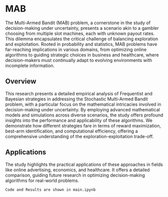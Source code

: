 # MAB

The Multi-Armed Bandit (MAB) problem, a cornerstone in the study of decision-making under uncertainty, presents a scenario akin to a gambler choosing from multiple slot machines, each with unknown payout rates. This dilemma encapsulates the critical challenge of balancing exploration and exploitation. Rooted in probability and statistics, MAB problems have far-reaching implications in various domains, from optimizing online algorithms to guiding strategic choices in business and healthcare, where decision-makers must continually adapt to evolving environments with incomplete information.

## Overview

This research presents a detailed empirical analysis of Frequentist and Bayesian strategies in addressing the Stochastic Multi-Armed Bandit problem, with a particular focus on the mathematical intricacies involved in decision-making under uncertainty. By employing advanced mathematical models and simulations across diverse scenarios, the study offers profound insights into the performance and applicability of these algorithms. We demonstrate how different strategies fare in terms of reward maximization, best-arm identification, and computational efficiency, offering a comprehensive understanding of the exploration-exploitation trade-off.

## Applications

The study highlights the practical applications of these approaches in fields like online advertising, economics, and healthcare. It offers a detailed comparison, guiding future research in optimizing decision-making algorithms for real-world problems.

```
Code and Results are shown in main.ipynb
```
